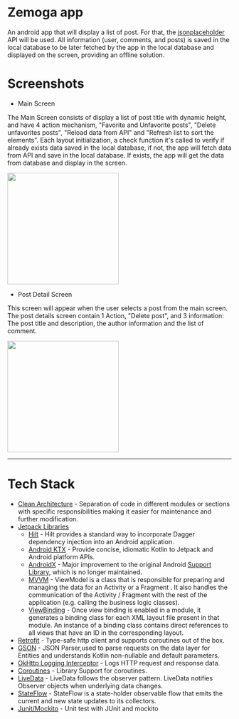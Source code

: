 # Zemoga app

An android app that will display a list of post. For that, the [jsonplaceholder](https://jsonplaceholder.typicode.com/) API will be used. All information (user, comments, and posts) is saved in the local database to be later fetched by the app in the local database and displayed on the screen, providing an offline solution.

# Screenshots

- Main Screen

The Main Screen consists of display a list of post title with dynamic height, and have 4 action mechanism, "Favorite and Unfavorite posts", "Delete unfavorites posts", "Reload data from API" and "Refresh list to sort the elements". 
Each layout initialization, a check function it's called to verify if already exists data saved in the local database, if not, the app will fetch data from API and save in the local database. If exists, the app will get the data from database and display in the screen.


<img src="https://user-images.githubusercontent.com/41413741/229391570-47eb1505-87aa-4eee-857b-9d17321e0b9f.png" width="250" />


- Post Detail Screen
 
 This screen will appear when the user selects a post from the main screen. The post details screen contain 1 Action, "Delete post", and 3 information: The post title and description, the author information and the list of comment.
 
 <img src="https://user-images.githubusercontent.com/41413741/229385842-a4143587-540e-439b-8268-33c233240778.png" width="250" />

 
---
# Tech Stack

- [Clean Architecture](https://medium.com/android-dev-hacks/detailed-guide-on-android-clean-architecture-9eab262a9011) - Separation of code in different modules or sections with specific responsibilities making it easier for maintenance and further modification.
- [Jetpack Libraries](https://developer.android.com/jetpack/androidx/explorer?gclid=Cj0KCQjw0PWRBhDKARIsAPKHFGg1spKQZuAwQdZ1kzALkPlrRRJjWErjAqqvtRWRyduAAoosC_mTZzUaApnyEALw_wcB&gclsrc=aw.ds&case=all&hl=pt-br)
    - [Hilt](https://dagger.dev/hilt/) - Hilt provides a standard way to incorporate Dagger dependency injection into an Android application.
    - [Android KTX](https://developer.android.com/kotlin/ktx.html) - Provide concise, idiomatic Kotlin to Jetpack and Android platform APIs.
    - [AndroidX](https://developer.android.com/jetpack/androidx) - Major improvement to the original Android [Support Library](https://developer.android.com/topic/libraries/support-library/index), which is no longer maintained.
    - [MVVM](https://developer.android.com/topic/libraries/architecture/viewmodel?gclid=CjwKCAjw-rOaBhA9EiwAUkLV4uTWtmhSLWBc9oaYTl_gJJsgJiF-w2indn-p5PnLtnXKs-9elvGQlxoC1jkQAvD_BwE&gclsrc=aw.ds) - ViewModel is a class that is responsible for preparing and managing the data for an Activity or a Fragment . It also handles the communication of the Activity / Fragment with the rest of the application (e.g. calling the business logic classes).
    - [ViewBinding](https://developer.android.com/topic/libraries/view-binding) - Once view binding is enabled in a module, it generates a binding class for each XML layout file present in that module. An instance of a binding class contains direct references to all views that have an ID in the corresponding layout.
- [Retrofit](https://square.github.io/retrofit/) - Type-safe http client 
and supports coroutines out of the box.
- [GSON](https://github.com/square/gson) - JSON Parser,used to parse 
requests on the data layer for Entities and understands Kotlin non-nullable 
and default parameters.
- [OkHttp Logging Interceptor](https://github.com/square/okhttp/blob/master/okhttp-logging-interceptor/README.md) - Logs HTTP request and response data.
- [Coroutines](https://github.com/Kotlin/kotlinx.coroutines) - Library Support for coroutines.
- [LiveData](https://developer.android.com/topic/libraries/architecture/livedata) - LiveData follows the observer pattern. LiveData notifies Observer objects when underlying data changes.
- [StateFlow](https://developer.android.com/kotlin/flow/stateflow-and-sharedflow) - StateFlow is a state-holder observable flow that emits the current and new state updates to its collectors.
- [Junit/Mockito](https://developer.android.com/training/testing/local-tests) - Unit test with JUnit and mockito
